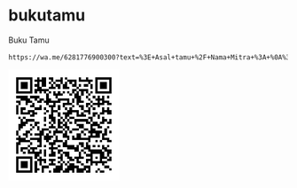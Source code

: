 # bukutamu
Buku Tamu

```sh
https://wa.me/6281776900300?text=%3E+Asal+tamu+%2F+Nama+Mitra+%3A+%0A%3E+Alamat+yang+dituju+%3A+%0A%3E+Nomor+Plat+Kendaraan+%3A%20
```

![image](./scan.svg)


